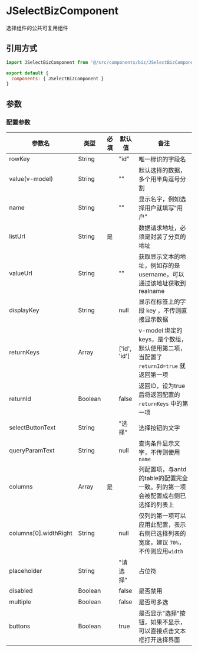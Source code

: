 # JSelectBizComponent

选择组件的公共可复用组件

## 引用方式

```js
import JSelectBizComponent from '@/src/components/biz/JSelectBizComponent'

export default {
  components: { JSelectBizComponent }
}
```

## 参数

### 配置参数

| 参数名                | 类型    | 必填 | 默认值       | 备注                                                                                 |
|-----------------------|---------|------|--------------|--------------------------------------------------------------------------------------|
| rowKey                | String  |      | "id"         | 唯一标识的字段名                                                                     |
| value(v-model)        | String  |      | ""           | 默认选择的数据，多个用半角逗号分割                                                   |
| name                  | String  |      | ""           | 显示名字，例如选择用户就填写"用户"                                                   |
| listUrl               | String  | 是   |              | 数据请求地址，必须是封装了分页的地址                                                 |
| valueUrl              | String  |      | ""           | 获取显示文本的地址，例如存的是 username，可以通过该地址获取到 realname               |
| displayKey            | String  |      | null         | 显示在标签上的字段 key    ，不传则直接显示数据                                       |
| returnKeys            | Array   |      | ['id', 'id'] | v-model 绑定的 keys，是个数组，默认使用第二项，当配置了 `returnId=true` 就返回第一项 |
| returnId              | Boolean |      | false        | 返回ID，设为true后将返回配置的 `returnKeys` 中的第一项                               |
| selectButtonText      | String  |      | "选择"       | 选择按钮的文字                                                                       |
| queryParamText        | String  |      | null         | 查询条件显示文字，不传则使用 `name`                                                  |
| columns               | Array   | 是   |              | 列配置项，与antd的table的配置完全一致。列的第一项会被配置成右侧已选择的列表上        |
| columns[0].widthRight | String   |      | null         | 仅列的第一项可以应用此配置，表示右侧已选择列表的宽度，建议 `70%`，不传则应用`width`  |
| placeholder           | String  |      | "请选择"     | 占位符                                                                               |
| disabled              | Boolean |      | false        | 是否禁用                                                                             |
| multiple              | Boolean |      | false        | 是否可多选                                                                           |
| buttons               | Boolean |      | true         | 是否显示"选择"按钮，如果不显示，可以直接点击文本框打开选择界面                       |
